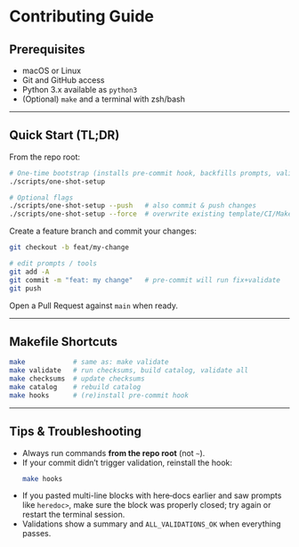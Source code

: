 # Contributing Guide

## Prerequisites
- macOS or Linux  
- Git and GitHub access  
- Python 3.x available as `python3`
- (Optional) `make` and a terminal with zsh/bash

---

## Quick Start (TL;DR)

From the repo root:

```bash
# One-time bootstrap (installs pre-commit hook, backfills prompts, validates)
./scripts/one-shot-setup

# Optional flags
./scripts/one-shot-setup --push   # also commit & push changes
./scripts/one-shot-setup --force  # overwrite existing template/CI/Makefile if applicable
```

Create a feature branch and commit your changes:

```bash
git checkout -b feat/my-change

# edit prompts / tools
git add -A
git commit -m "feat: my change"   # pre-commit will run fix+validate
git push
```

Open a Pull Request against `main` when ready.

---

## Makefile Shortcuts

```bash
make            # same as: make validate
make validate   # run checksums, build catalog, validate all
make checksums  # update checksums
make catalog    # rebuild catalog
make hooks      # (re)install pre-commit hook
```

---

## Tips & Troubleshooting

- Always run commands **from the repo root** (not `~`).
- If your commit didn’t trigger validation, reinstall the hook:
  ```bash
  make hooks
  ```
- If you pasted multi-line blocks with here‑docs earlier and saw prompts like `heredoc>`, make sure the block was properly closed; try again or restart the terminal session.
- Validations show a summary and `ALL_VALIDATIONS_OK` when everything passes.

